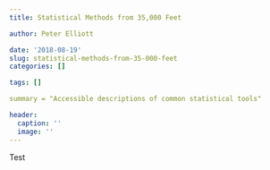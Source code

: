 ```yaml
---
title: Statistical Methods from 35,000 Feet

author: Peter Elliott

date: '2018-08-19'
slug: statistical-methods-from-35-000-feet
categories: []

tags: []

summary = "Accessible descriptions of common statistical tools"

header:
  caption: ''
  image: ''
---
```


Test